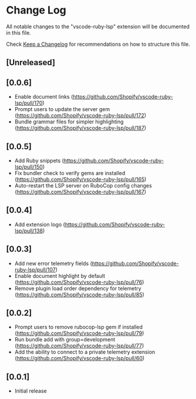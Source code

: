 # Change Log

All notable changes to the "vscode-ruby-lsp" extension will be documented in this file.

Check [Keep a Changelog](http://keepachangelog.com/) for recommendations on how to structure this file.

## [Unreleased]

## [0.0.6]

- Enable document links (https://github.com/Shopify/vscode-ruby-lsp/pull/170)
- Prompt users to update the server gem (https://github.com/Shopify/vscode-ruby-lsp/pull/172)
- Bundle grammar files for simpler highlighting (https://github.com/Shopify/vscode-ruby-lsp/pull/187)

## [0.0.5]

- Add Ruby snippets (https://github.com/Shopify/vscode-ruby-lsp/pull/150)
- Fix bundler check to verify gems are installed (https://github.com/Shopify/vscode-ruby-lsp/pull/165)
- Auto-restart the LSP server on RuboCop config changes (https://github.com/Shopify/vscode-ruby-lsp/pull/167)

## [0.0.4]

- Add extension logo (https://github.com/Shopify/vscode-ruby-lsp/pull/138)

## [0.0.3]

- Add new error telemetry fields (https://github.com/Shopify/vscode-ruby-lsp/pull/107)
- Enable document highlight by default (https://github.com/Shopify/vscode-ruby-lsp/pull/76)
- Remove plugin load order dependency for telemetry (https://github.com/Shopify/vscode-ruby-lsp/pull/85)

## [0.0.2]

- Prompt users to remove rubocop-lsp gem if installed (https://github.com/Shopify/vscode-ruby-lsp/pull/79)
- Run bundle add with group=development (https://github.com/Shopify/vscode-ruby-lsp/pull/77)
- Add the ability to connect to a private telemetry extension (https://github.com/Shopify/vscode-ruby-lsp/pull/60)

## [0.0.1]

- Initial release

